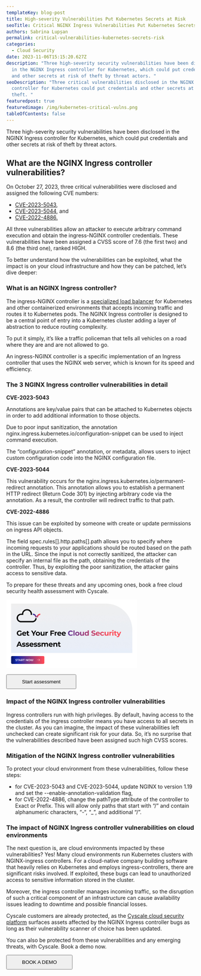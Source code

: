 ```yaml
---
templateKey: blog-post
title: High-severity Vulnerabilities Put Kubernetes Secrets at Risk
seoTitle: Critical NGINX Ingress Vulnerabilities Put Kubernetes Secrets at Risk
authors: Sabrina Lupșan
permalink: critical-vulnerabilities-kubernetes-secrets-risk
categories:
  - Cloud Security
date: 2023-11-06T15:15:20.627Z
description: "Three high-severity security vulnerabilities have been disclosed
  in the NGINX Ingress controller for Kubernetes, which could put credentials
  and other secrets at risk of theft by threat actors. "
seoDescription: "Three critical vulnerabilities disclosed in the NGINX Ingress
  controller for Kubernetes could put credentials and other secrets at risk of
  theft. "
featuredpost: true
featuredimage: /img/kubernetes-critical-vulns.png
tableOfContents: false
---
```

Three high-severity security vulnerabilities have been disclosed in the NGINX Ingress controller for Kubernetes, which could put credentials and other secrets at risk of theft by threat actors. 

## What are the NGINX Ingress controller vulnerabilities? 

On October 27, 2023, three critical vulnerabilities were disclosed and assigned the following CVE numbers: 

* [CVE-2023-5043](https://nvd.nist.gov/vuln/detail/CVE-2023-5043),  
* [CVE-2023-5044](https://nvd.nist.gov/vuln/detail/CVE-2023-5044), and  
* [CVE-2022-4886.](https://nvd.nist.gov/vuln/detail/CVE-2022-4886) 

All three vulnerabilities allow an attacker to execute arbitrary command execution and obtain the ingress-NGINX controller credentials. These vulnerabilities have been assigned a CVSS score of 7.6 (the first two) and 8.6 (the third one), ranked HIGH. 

To better understand how the vulnerabilities can be exploited, what the impact is on your cloud infrastructure and how they can be patched, let’s dive deeper: 

### What is an NGINX Ingress controller? 

The ingress-NGINX controller is a [specialized load balancer](https://www.nginx.com/resources/glossary/kubernetes-ingress-controller/) for Kubernetes and other containerized environments that accepts incoming traffic and routes it to Kubernetes pods. The NGINX Ingress controller is designed to be a central point of entry into a Kubernetes cluster adding a layer of abstraction to reduce routing complexity.  

To put it simply, it’s like a traffic policeman that tells all vehicles on a road where they are and are not allowed to go. 

An ingress-NGINX controller is a specific implementation of an Ingress controller that uses the NGINX web server, which is known for its speed and efficiency.   

### The 3 NGINX Ingress controller vulnerabilities in detail 

**CVE-2023-5043** 

Annotations are key/value pairs that can be attached to Kubernetes objects in order to add additional information to those objects. 

Due to poor input sanitization, the annotation nginx.ingress.kubernetes.io/configuration-snippet can be used to inject command execution. 

The “configuration-snippet” annotation, or metadata, allows users to inject custom configuration code into the NGINX configuration file. 

**CVE-2023-5044** 

This vulnerability occurs for the nginx.ingress.kubernetes.io/permanent-redirect annotation. This annotation allows you to establish a permanent HTTP redirect (Return Code 301) by injecting arbitrary code via the annotation. As a result, the controller will redirect traffic to that path. 

**CVE-2022-4886** 

This issue can be exploited by someone with create or update permissions on ingress API objects.   

The field spec.rules\[].http.paths\[].path allows you to specify where incoming requests to your applications should be routed based on the path in the URL. Since the input is not correctly sanitized, the attacker can specify an internal file as the path, obtaining the credentials of the controller. Thus, by exploiting the poor sanitization, the attacker gains access to sensitive data. 

To prepare for these threats and any upcoming ones, book a free cloud security health assessment with Cyscale.

<a href="https://cyscale.com/cloud-security-risk-assessment/"><img src="/img/assessment-cta.png" alt="" title="" class=" blog-image-shadow " style="width:21.875rem;height:auto;" data-ignore="true"/></a>

<div class="pb-0 pt-4 lg:pb-0 lg:pt-4 flex flex-col items-center"><a href="https://cyscale.com/cloud-security-risk-assessment/"><button class="bg-gradient-to-r from-[#0F26AA] to-[#FF4A56] hover:from-[#FF4A56] hover:to-[#0F26AA] block font-medium rounded text-white uppercase text-center no-underline hover:no-underline max-w-sm lg:inline-block font-hind" style="padding: 0.625rem 2.5rem;">Start assessment</button></a></div>

### Impact of the NGINX Ingress controller vulnerabilities 

Ingress controllers run with high privileges. By default, having access to the credentials of the ingress controller means you have access to all secrets in the cluster. As you can imagine, the impact of these vulnerabilities left unchecked can create significant risk for your data. So, it’s no surprise that the vulnerabilities described have been assigned such high CVSS scores.  

### Mitigation of the NGINX Ingress controller vulnerabilities 

To protect your cloud environment from these vulnerabilities, follow these steps: 

* for CVE-2023-5043 and CVE-2023-5044, update NGINX to version 1.19 and set the --enable-annotation-validation flag, 
* for CVE-2022-4886, change the pathType attribute of the controller to Exact or Prefix. This will allow only paths that start with “/” and contain alphanumeric characters, “-“, “_”, and additional “/”.  

### The impact of NGINX Ingress controller vulnerabilities on cloud environments  

The next question is, are cloud environments impacted by these vulnerabilities? Yes! Many cloud environments run Kubernetes clusters with NGINX-ingress controllers. For a cloud-native company building software that heavily relies on Kubernetes and employs ingress-controllers, there are significant risks involved. If exploited, these bugs can lead to unauthorized access to sensitive information stored in the cluster. 

Moreover, the ingress controller manages incoming traffic, so the disruption of such a critical component of an infrastructure can cause availability issues leading to downtime and possible financial losses. 

Cyscale customers are already protected, as the [Cyscale cloud security platform](https://cyscale.com/products/cloud-security-posture-management/) surfaces assets affected by the NGINX Ingress controller bugs as long as their vulnerability scanner of choice has been updated.

Y﻿ou can also be protected from these vulnerabilities and any emerging threats, with Cyscale. Book a demo now.

<div class="pb-12 pt-6 lg:pb-12 lg:pt-6 flex flex-col items-center"><a href="/request-demo/"><button class="bg-gradient-to-r from-[#0F26AA] to-[#FF4A56] hover:from-[#FF4A56] hover:to-[#0F26AA] block font-medium rounded text-white uppercase text-center no-underline hover:no-underline max-w-sm lg:inline-block font-hind" style="padding: 0.625rem 2.5rem;">BOOK A DEMO</button></a></div>

